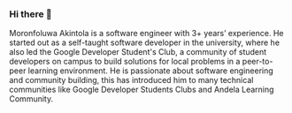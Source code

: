 ### Hi there 👋

Moronfoluwa Akintola is a software engineer with 3+ years’ experience. He started out as a self-taught software developer in the university, where he also led the Google Developer Student's Club, a community of student developers on campus to build solutions for local problems in a peer-to-peer learning environment. He is passionate about software engineering and community building, this has introduced him to many technical communities like Google Developer Students Clubs and Andela Learning Community.
<!--
**Foluwa/foluwa** is a ✨ _special_ ✨ repository because its `README.md` (this file) appears on your GitHub profile.

Here are some ideas to get you started:

- 🔭 I’m currently working on ...
- 🌱 I’m currently learning ...
- 👯 I’m looking to collaborate on ...
- 🤔 I’m looking for help with ...
- 💬 Ask me about ...
- 📫 How to reach me: ...
- 😄 Pronouns: ...
- ⚡ Fun fact: ...
-->
